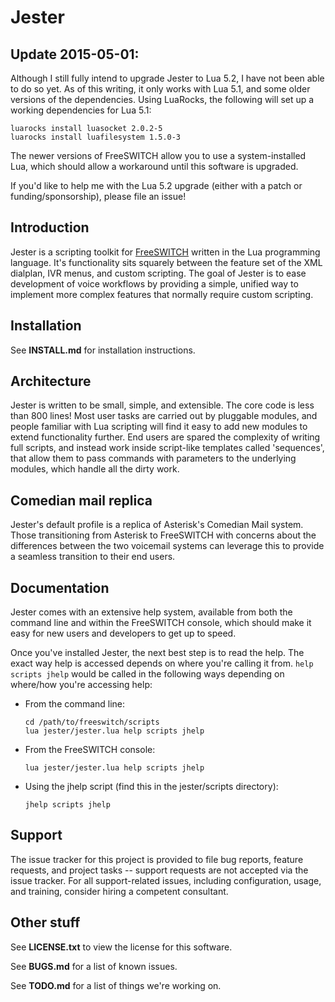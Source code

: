 # Jester

## Update 2015-05-01:

Although I still fully intend to upgrade Jester to Lua 5.2, I have not been
able to do so yet. As of this writing, it only works with Lua 5.1, and some
older versions of the dependencies. Using LuaRocks, the following will set
up a working dependencies for Lua 5.1:

```
luarocks install luasocket 2.0.2-5
luarocks install luafilesystem 1.5.0-3
```

The newer versions of FreeSWITCH allow you to use a system-installed Lua,
which should allow a workaround until this software is upgraded.

If you'd like to help me with the Lua 5.2 upgrade (either with a patch or
funding/sponsorship), please file an issue!

## Introduction
Jester is a scripting toolkit for [FreeSWITCH](https://freeswitch.org) written in the Lua programming language. It's functionality sits squarely between the feature set of the XML dialplan, IVR menus, and custom scripting. The goal of Jester is to ease development of voice workflows by providing a simple, unified way to implement more complex features that normally require custom scripting.

## Installation
See **INSTALL.md** for installation instructions.

## Architecture
Jester is written to be small, simple, and extensible. The core code is less than 800 lines! Most user tasks are carried out by pluggable modules, and people familiar with Lua scripting will find it easy to add new modules to extend functionality further. End users are spared the complexity of writing full scripts, and instead work inside script-like templates called 'sequences', that allow them to pass commands with parameters to the underlying modules, which handle all the dirty work.

## Comedian mail replica
Jester's default profile is a replica of Asterisk's Comedian Mail system. Those transitioning from Asterisk to FreeSWITCH with concerns about the differences between the two voicemail systems can leverage this to provide a seamless transition to their end users.

## Documentation

Jester comes with an extensive help system, available from both the command line and within the FreeSWITCH console, which should make it easy for new users and developers to get up to speed.

Once you've installed Jester, the next best step is to read the help.  The exact way help is accessed depends on where you're calling it from. ```help scripts jhelp``` would be called in the following ways depending on where/how you're accessing help:

 * From the command line:

   ```
   cd /path/to/freeswitch/scripts
   lua jester/jester.lua help scripts jhelp
   ```
 * From the FreeSWITCH console:

   ```
   lua jester/jester.lua help scripts jhelp
   ```
 * Using the jhelp script (find this in the jester/scripts directory):

   ```
   jhelp scripts jhelp
   ```

## Support

The issue tracker for this project is provided to file bug reports, feature requests, and project tasks -- support requests are not accepted via the issue tracker. For all support-related issues, including configuration, usage, and training, consider hiring a competent consultant.

## Other stuff
See **LICENSE.txt** to view the license for this software.

See **BUGS.md** for a list of known issues.

See **TODO.md** for a list of things we're working on.

